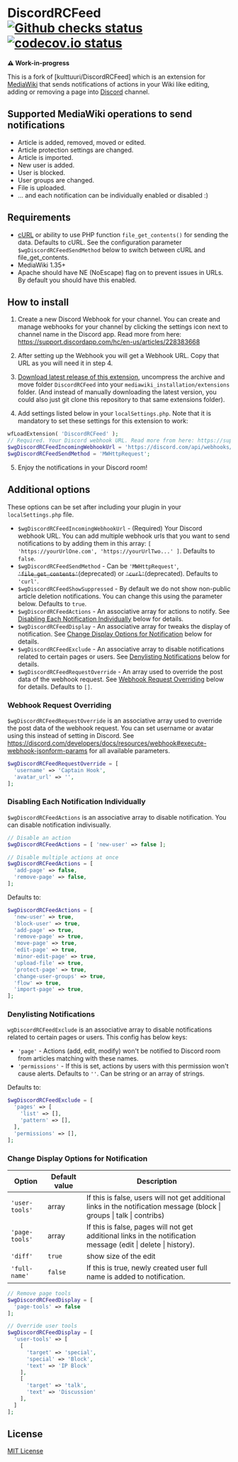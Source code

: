 # DiscordRCFeed [![Github checks status]][github checks link] [![codecov.io status]][codecov.io link]

**⚠️ Work-in-progress**

This is a fork of [kulttuuri/DiscordRCFeed] which is an extension for [MediaWiki](https://www.mediawiki.org/wiki/MediaWiki) that sends notifications of actions in your Wiki like editing, adding or removing a page into [Discord](https://discordapp.com/) channel.

## Supported MediaWiki operations to send notifications

- Article is added, removed, moved or edited.
- Article protection settings are changed.
- Article is imported.
- New user is added.
- User is blocked.
- User groups are changed.
- File is uploaded.
- ... and each notification can be individually enabled or disabled :)

## Requirements

- [cURL](http://curl.haxx.se/) or ability to use PHP function `file_get_contents()` for sending the data. Defaults to cURL. See the configuration parameter `$wgDiscordRCFeedSendMethod` below to switch between cURL and file_get_contents.
- MediaWiki 1.35+
- Apache should have NE (NoEscape) flag on to prevent issues in URLs. By default you should have this enabled.

## How to install

1. Create a new Discord Webhook for your channel. You can create and manage webhooks for your channel by clicking the settings icon next to channel name in the Discord app. Read more from here: https://support.discordapp.com/hc/en-us/articles/228383668

2. After setting up the Webhook you will get a Webhook URL. Copy that URL as you will need it in step 4.

3. [Download latest release of this extension](https://github.com/kulttuuri/discord_mediawiki/archive/master.zip), uncompress the archive and move folder `DiscordRCFeed` into your `mediawiki_installation/extensions` folder. (And instead of manually downloading the latest version, you could also just git clone this repository to that same extensions folder).

4. Add settings listed below in your `localSettings.php`. Note that it is mandatory to set these settings for this extension to work:

```php
wfLoadExtension( 'DiscordRCFeed' );
// Required. Your Discord webhook URL. Read more from here: https://support.discord.com/hc/articles/228383668
$wgDiscordRCFeedIncomingWebhookUrl = 'https://discord.com/api/webhooks/xx/xxxx';
$wgDiscordRCFeedSendMethod = 'MWHttpRequest';
```

5. Enjoy the notifications in your Discord room!

## Additional options

These options can be set after including your plugin in your `localSettings.php` file.

- `$wgDiscordRCFeedIncomingWebhookUrl` - (Required) Your Discord webhook URL. You can add multiple webhook urls that you want to send notifications to by adding them in this array: `[ 'https://yourUrlOne.com', 'https://yourUrlTwo...' ]`. Defaults to `false`.
- `$wgDiscordRCFeedSendMethod` - Can be `'MWHttpRequest'`, <s>`'file_get_contents'`</s>(deprecated) or <s>`'curl'`</s>(deprecated). Defaults to `'curl'`.
- `$wgDiscordRCFeedShowSuppressed` - By default we do not show non-public article deletion notifications. You can change this using the parameter below. Defaults to `true`.
- `$wgDiscordRCFeedActions` - An associative array for actions to notify. See [Disabling Each Notification Individually](#disabling-each-notification-individually) below for details.
- `$wgDiscordRCFeedDisplay` - An associative array for tweaks the display of notification. See [Change Display Options for Notification](#change-display-options-for-notification) below for details.
- `$wgDiscordRCFeedExclude` - An associative array to disable notifications related to certain pages or users. See [Denylisting Notifications](#denylisting-notifications) below for details.
- `$wgDiscordRCFeedRequestOverride` - An array used to override the post data of the webhook request. See [Webhook Request Overriding](#webhook-request-overriding) below for details. Defaults to `[]`.

### Webhook Request Overriding

`$wgDiscordRCFeedRequestOverride` is an associative array used to override the post data of the webhook request. You can set username or avatar using this instead of setting in Discord.
See https://discord.com/developers/docs/resources/webhook#execute-webhook-jsonform-params for all available parameters.

```php
$wgDiscordRCFeedRequestOverride = [
  'username' => 'Captain Hook',
  'avatar_url' => '',
];
```

### Disabling Each Notification Individually

`$wgDiscordRCFeedActions` is an associative array to disable notification. You can disable notification indivisually.

```php
// Disable an action
$wgDiscordRCFeedActions = [ 'new-user' => false ];

// Disable multiple actions at once
$wgDiscordRCFeedActions = [
  'add-page' => false,
  'remove-page' => false,
];
```

Defaults to:

```php
$wgDiscordRCFeedActions = [
  'new-user' => true,
  'block-user' => true,
  'add-page' => true,
  'remove-page' => true,
  'move-page' => true,
  'edit-page' => true,
  'minor-edit-page' => true,
  'upload-file' => true,
  'protect-page' => true,
  'change-user-groups' => true,
  'flow' => true,
  'import-page' => true,
];
```

### Denylisting Notifications

`wgDiscordRCFeedExclude` is an associative array to disable notifications related to certain pages or users. This config has below keys:

- `'page'` - Actions (add, edit, modify) won't be notified to Discord room from articles matching with these names.
- `'permissions'` - If this is set, actions by users with this permission won't cause alerts. Defaults to `''`. Can be string or an array of strings.

Defaults to:

```php
$wgDiscordRCFeedExclude = [
  'pages' => [
    'list' => [],
    'pattern' => [],
  ],
  'permissions' => [],
];
```

### Change Display Options for Notification

| Option         | Default value | Description                                                                                                             |
| -------------- | ------------- | ----------------------------------------------------------------------------------------------------------------------- |
| `'user-tools'` | array         | If this is false, users will not get additional links in the notification message (block \| groups \| talk \| contribs) |
| `'page-tools'` | array         | If this is false, pages will not get additional links in the notification message (edit \| delete \| history).          |
| `'diff'`       | `true`        | show size of the edit                                                                                                   |
| `'full-name'`  | `false`       | If this is true, newly created user full name is added to notification.                                                 |

```php
// Remove page tools
$wgDiscordRCFeedDisplay = [
  'page-tools' => false
];

// Override user tools
$wgDiscordRCFeedDisplay = [
  'user-tools' => [
    [
      'target' => 'special',
      'special' => 'Block',
      'text' => 'IP Block'
    ],
    [
      'target' => 'talk',
      'text' => 'Discussion'
    ],
  ]
];
```

## License

[MIT License](http://en.wikipedia.org/wiki/MIT_License)

[github checks status]: https://badgen.net/github/checks/femiwiki/DiscordRCFeed
[github checks link]: https://github.com/femiwiki/DiscordRCFeed/actions
[codecov.io status]: https://badgen.net/codecov/c/github/femiwiki/DiscordRCFeed
[codecov.io link]: https://codecov.io/gh/femiwiki/DiscordRCFeed
[kulttuuri/discordnotifications]: https://github.com/kulttuuri/DiscordRCFeed
[visualeditor]: https://www.mediawiki.org/wiki/Special:MyLanguage/Extension:VisualEditor
